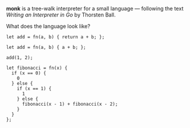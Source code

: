 **monk** is a tree-walk interpreter for a small language — following the text
*Writing an Interpreter in Go* by Thorsten Ball.

What does the language look like?

```
let add = fn(a, b) { return a + b; };

let add = fn(a, b) { a + b; };

add(1, 2);

let fibonacci = fn(x) {
  if (x == 0) {
    0
  } else {
    if (x == 1) {
      1
    } else {
      fibonacci(x - 1) + fibonacci(x - 2);
    }
  }
};
```
